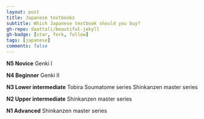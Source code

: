 ```yaml
---
layout: post
title: Japanese textbooks 
subtitle: Which Japanese textbook should you buy?
gh-repo: daattali/beautiful-jekyll
gh-badge: [star, fork, follow]
tags: [japanese]
comments: false
---
```




**N5 Novice**
Genki I

**N4 Beginner**
Genki II

**N3 Lower intermediate** 
Tobira
Soumatome series
Shinkanzen master series

**N2 Upper intermediate**
Shinkanzen master series

**N1 Advanced** 
Shinkanzen master series 
